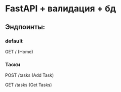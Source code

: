 # FastAPI + валидация + бд

## Эндпоинты:

### default

GET / (Home)

### Таски

POST /tasks (Add Task)

GET /tasks (Get Tasks)
